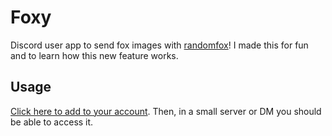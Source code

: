# Foxy

Discord user app to send fox images with [randomfox](https://randomfox.ca)! I made this for fun and to learn how this new feature works.

## Usage

[Click here to add to your account](https://discord.com/oauth2/authorize?client_id=1219462323811647508). Then, in a small server or DM you should be able to access it.
